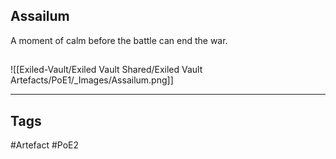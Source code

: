 ## Assailum
A moment of calm before the battle can end the war.
##
![[Exiled-Vault/Exiled Vault Shared/Exiled Vault Artefacts/PoE1/_Images/Assailum.png]]

---
## Tags
#Artefact
#PoE2